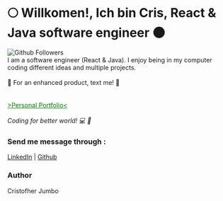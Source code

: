 <h1> 🌕 Willkomen!, Ich bin Cris, React & Java software engineer  🌑 </h1>
<div>
<img alt="Github Followers" src="https://img.shields.io/github/followers/crisjumbo?style=social"/>
&nbsp;
</div>
<div>
  I am a software engineer (React & Java). I enjoy being in my computer coding different ideas and multiple projects.
<br/>
<br/>
🏹 For an enhanced product, text me! 🏹
</div>
<br/>
<br/>
<div>
<a style="color:green" href="https://crisjumbo.me">>Personal Portfolio<</a>
</div>
<br/>
<i>Coding for better world! 💻 💚</i>

### Send me message through :
[LinkedIn](https://www.linkedin.com/in/crisjumbo/) | 
[Github](https://www.github.com/crisjumbo)

### Author
Cristofher Jumbo
